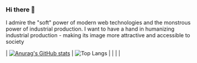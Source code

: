 ### Hi there 👋

I admire the "soft" power of modern web technologies and the monstrous power of industrial production. I want to have a hand in humanizing industrial production - making its image more attractive and accessible to society 

|   [![Anurag's GitHub stats](https://github-readme-stats.vercel.app/api?username=lizonkisel&theme=gotham)](https://github.com/anuraghazra/github-readme-stats)  |  ![Top Langs](https://github-readme-stats.vercel.app/api/top-langs/?username=lizonkisel&layout=compact&theme=gotham)
| |
| |
<!--
**lizonkisel/lizonkisel** is a ✨ _special_ ✨ repository because its `README.md` (this file) appears on your GitHub profile.

Here are some ideas to get you started:

- 🔭 I’m currently working on ...
- 🌱 I’m currently learning ...
- 👯 I’m looking to collaborate on ...
- 🤔 I’m looking for help with ...
- 💬 Ask me about ...
- 📫 How to reach me: ...
- 😄 Pronouns: ...
- ⚡ Fun fact: ...
-->
